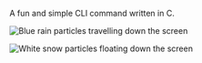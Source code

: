 A fun and simple CLI command written in C.

![Blue rain particles travelling down the screen](https://github.com/cRain/assets/rain.gif)


![White snow particles floating down the screen](https://github.com/cRain/assets/snow.gif)
